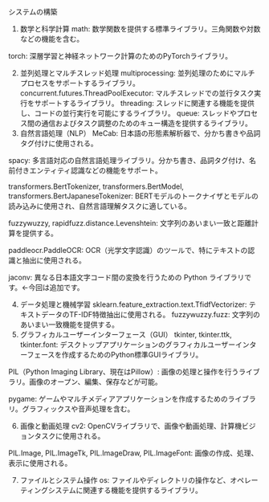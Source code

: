 システムの構築
1. 数学と科学計算
math: 数学関数を提供する標準ライブラリ。三角関数や対数などの機能を含む。

torch: 深層学習と神経ネットワーク計算のためのPyTorchライブラリ。

2. 並列処理とマルチスレッド処理
multiprocessing: 並列処理のためにマルチプロセスをサポートするライブラリ。
concurrent.futures.ThreadPoolExecutor: マルチスレッドでの並行タスク実行をサポートするライブラリ。
threading: スレッドに関連する機能を提供し、コードの並行実行を可能にするライブラリ。
queue: スレッドやプロセス間の通信およびタスク調整のためのキュー構造を提供するライブラリ。
3. 自然言語処理（NLP）
MeCab: 日本語の形態素解析器で、分かち書きや品詞タグ付けに使用される。

spacy: 多言語対応の自然言語処理ライブラリ。分かち書き、品詞タグ付け、名前付きエンティティ認識などの機能をサポート。

transformers.BertTokenizer, transformers.BertModel, transformers.BertJapaneseTokenizer: BERTモデルのトークナイザとモデルの読み込みに使用され、自然言語理解タスクに適している。

fuzzywuzzy, rapidfuzz.distance.Levenshtein: 文字列のあいまい一致と距離計算を提供する。

paddleocr.PaddleOCR: OCR（光学文字認識）のツールで、特にテキストの認識と抽出に使用される。

jaconv: 異なる日本語文字コード間の変換を行うための Python ライブラリです。←今回は追加です。

4. データ処理と機械学習
sklearn.feature_extraction.text.TfidfVectorizer: テキストデータのTF-IDF特徴抽出に使用される。
fuzzywuzzy.fuzz: 文字列のあいまい一致機能を提供する。
5. グラフィカルユーザーインターフェース（GUI）
tkinter, tkinter.ttk, tkinter.font: デスクトップアプリケーションのグラフィカルユーザーインターフェースを作成するためのPython標準GUIライブラリ。

PIL（Python Imaging Library、現在はPillow）: 画像の処理と操作を行うライブラリ。画像のオープン、編集、保存などが可能。

pygame: ゲームやマルチメディアアプリケーションを作成するためのライブラリ。グラフィックスや音声処理を含む。

6. 画像と動画処理
cv2: OpenCVライブラリで、画像や動画処理、計算機ビジョンタスクに使用される。

PIL.Image, PIL.ImageTk, PIL.ImageDraw, PIL.ImageFont: 画像の作成、処理、表示に使用される。

7. ファイルとシステム操作
os: ファイルやディレクトリの操作など、オペレーティングシステムに関連する機能を提供するライブラリ。
